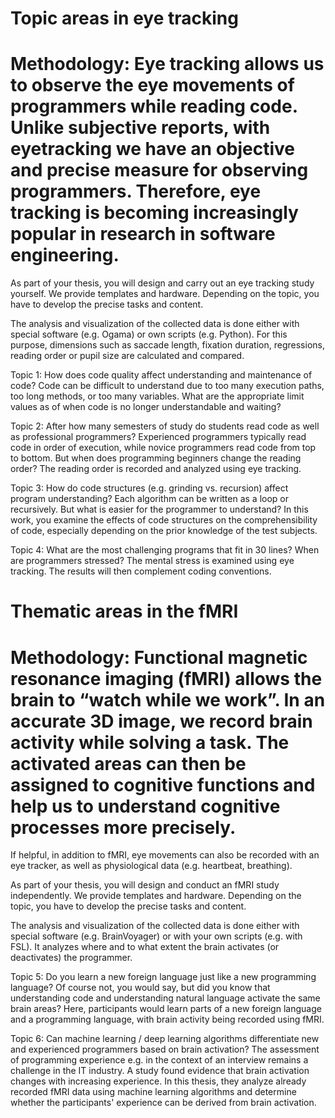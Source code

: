 # Topic areas in eye tracking
# Methodology: Eye tracking allows us to observe the eye movements of programmers while reading code. Unlike subjective reports, with eyetracking we have an objective and precise measure for observing programmers. Therefore, eye tracking is becoming increasingly popular in research in software engineering.

As part of your thesis, you will design and carry out an eye tracking study yourself. We provide templates and hardware. Depending on the topic, you have to develop the precise tasks and content.


The analysis and visualization of the collected data is done either with special software (e.g. Ogama) or own scripts (e.g. Python). For this purpose, dimensions such as saccade length, fixation duration, regressions, reading order or pupil size are calculated and compared.


Topic 1: How does code quality affect understanding and maintenance of code?
Code can be difficult to understand due to too many execution paths, too long methods, or too many variables. What are the appropriate limit values ​​as of when code is no longer understandable and waiting?


Topic 2: After how many semesters of study do students read code as well as professional programmers?
Experienced programmers typically read code in order of execution, while novice programmers read code from top to bottom. But when does programming beginners change the reading order? The reading order is recorded and analyzed using eye tracking.


Topic 3: How do code structures (e.g. grinding vs. recursion) affect program understanding?
Each algorithm can be written as a loop or recursively. But what is easier for the programmer to understand? In this work, you examine the effects of code structures on the comprehensibility of code, especially depending on the prior knowledge of the test subjects.


Topic 4: What are the most challenging programs that fit in 30 lines? When are programmers stressed?
The mental stress is examined using eye tracking. The results will then complement coding conventions.


# Thematic areas in the fMRI
# Methodology: Functional magnetic resonance imaging (fMRI) allows the brain to “watch while we work”. In an accurate 3D image, we record brain activity while solving a task. The activated areas can then be assigned to cognitive functions and help us to understand cognitive processes more precisely.

If helpful, in addition to fMRI, eye movements can also be recorded with an eye tracker, as well as physiological data (e.g. heartbeat, breathing).


As part of your thesis, you will design and conduct an fMRI study independently. We provide templates and hardware. Depending on the topic, you have to develop the precise tasks and content.


The analysis and visualization of the collected data is done either with special software (e.g. BrainVoyager) or with your own scripts (e.g. with FSL). It analyzes where and to what extent the brain activates (or deactivates) the programmer.


Topic 5: Do you learn a new foreign language just like a new programming language?
Of course not, you would say, but did you know that understanding code and understanding natural language activate the same brain areas? Here, participants would learn parts of a new foreign language and a programming language, with brain activity being recorded using fMRI.


Topic 6: Can machine learning / deep learning algorithms differentiate new and experienced programmers based on brain activation?
The assessment of programming experience e.g. in the context of an interview remains a challenge in the IT industry. A study found evidence that brain activation changes with increasing experience. In this thesis, they analyze already recorded fMRI data using machine learning algorithms and determine whether the participants' experience can be derived from brain activation.
